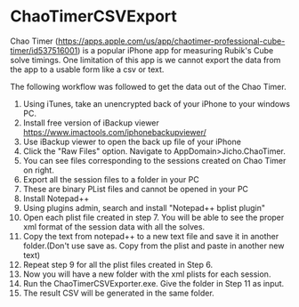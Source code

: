 # ChaoTimerCSVExport

Chao Timer (https://apps.apple.com/us/app/chaotimer-professional-cube-timer/id537516001) is a popular iPhone app for measuring Rubik's Cube solve timings. One limitation of this app is we cannot export the data from the app to a usable form like a csv or text.

The following workflow was followed to get the data out of the Chao Timer.

1. Using iTunes, take an unencrypted back of your iPhone to your windows PC.
2. Install free version of iBackup viewer https://www.imactools.com/iphonebackupviewer/
3. Use iBackup viewer to open the back up file of your iPhone
4. Click the "Raw Files" option. Navigate to AppDomain>Jicho.ChaoTimer.
5. You can see files corresponding to the sessions created on Chao Timer on right.
6. Export all the session files to a folder in your PC
7. These are binary PList files and cannot be opened in your PC
6. Install Notepad++ 
7. Using plugins admin, search and install "Notepad++ bplist plugin"
8. Open each plist file created in step 7. You will be able to see the proper xml format of the session data with all the solves.
9. Copy the text from notepad++ to a new text file and save it in another folder.(Don't use save as. Copy from the plist and paste in another new text)
10. Repeat step 9 for all the plist files created in Step 6.
11. Now you will have a new folder with the xml plists for each session.
12. Run the ChaoTimerCSVExporter.exe. Give the folder in Step 11 as input.
13. The result CSV will be generated in the same folder.
